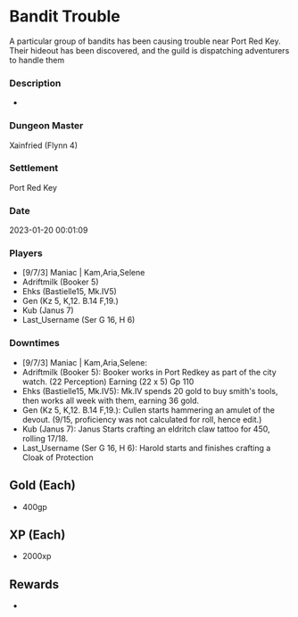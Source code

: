 # Bandit Trouble
A particular group of bandits has been causing trouble near Port Red Key. Their hideout has been discovered, and the guild is dispatching adventurers to handle them
### Description
-
### Dungeon Master
Xainfried (Flynn 4)
### Settlement
Port Red Key
### Date
2023-01-20 00:01:09
### Players
* [9/7/3] Maniac | Kam,Aria,Selene
* Adriftmilk (Booker 5)
* Ehks (Bastielle15, Mk.IV5)
* Gen (Kz 5, K,12. B.14 F,19.)
* Kub (Janus 7)
* Last_Username (Ser G 16, H 6)
### Downtimes
* [9/7/3] Maniac | Kam,Aria,Selene: 
* Adriftmilk (Booker 5): Booker works in Port Redkey as part of the city watch. (22 Perception) Earning (22 x 5) Gp 110
* Ehks (Bastielle15, Mk.IV5): Mk.IV spends 20 gold to buy smith's tools, then works all week with them, earning 36 gold.
* Gen (Kz 5, K,12. B.14 F,19.): Cullen starts hammering an amulet of the devout. (9/15, proficiency was not calculated for roll, hence edit.)
* Kub (Janus 7): Janus Starts crafting an eldritch claw tattoo for 450, rolling 17/18.
* Last_Username (Ser G 16, H 6): Harold starts and finishes crafting a Cloak of Protection
## Gold (Each)
* 400gp
## XP (Each)
* 2000xp
## Rewards
* 